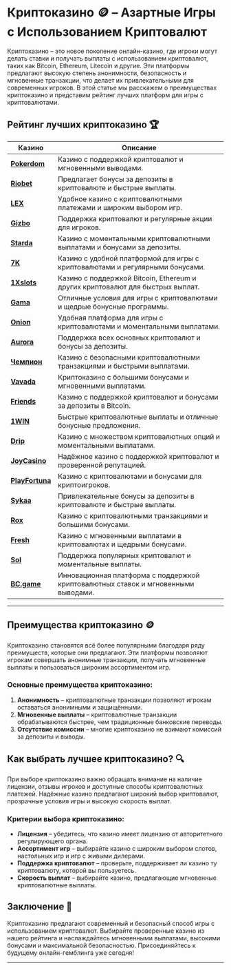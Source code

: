 # Криптоказино 🪙 – Азартные Игры с Использованием Криптовалют

Криптоказино – это новое поколение онлайн-казино, где игроки могут делать ставки и получать выплаты с использованием криптовалют, таких как Bitcoin, Ethereum, Litecoin и другие. Эти платформы предлагают высокую степень анонимности, безопасность и мгновенные транзакции, что делает их привлекательными для современных игроков. В этой статье мы расскажем о преимуществах криптоказино и представим рейтинг лучших платформ для игры с криптовалютами.

## Рейтинг лучших криптоказино 🏆

| Казино             | Описание                                                                                  |
|--------------------|-------------------------------------------------------------------------------------------|
| [**Pokerdom**](https://brandplay.link/4k77v2yx)      | Казино с поддержкой криптовалют и мгновенными выводами.                                  |
| [**Riobet**](https://brandplay.link/7xBLTPyj)        | Предлагает бонусы за депозиты в криптовалюте и быстрые выплаты.                          |
| [**LEX**](https://brandplay.link/zW4hdDFV)           | Удобное казино с криптовалютными платежами и широким выбором игр.                        |
| [**Gizbo**](https://brandplay.link/bprXw4YV)         | Поддержка криптовалют и регулярные акции для игроков.                                    |
| [**Starda**](https://brandplay.link/fB7xwRFL)        | Казино с моментальными криптовалютными выплатами и бонусами за депозиты.                 |
| [**7K**](https://brandplay.link/BvQyFShp)            | Казино с удобной платформой для игры с криптовалютами и регулярными бонусами.            |
| [**1Xslots**](https://brandplay.link/hSB1khtr)       | Казино с поддержкой Bitcoin, Ethereum и других криптовалют для быстрых выплат.           |
| [**Gama**](https://brandplay.link/j6NMKsDz)          | Отличные условия для игры с криптовалютами и щедрые бонусные программы.                  |
| [**Onion**](https://brandplay.link/zBGRVpQ9)         | Удобная платформа для игры с криптовалютами и моментальными выплатами.                   |
| [**Aurora**](https://10trafic-stat2.com/click/668546556bcc6313411604bd/6766/13032/subaccount)        | Поддержка всех основных криптовалют и бонусы за депозиты.                               |
| [**Чемпион**](https://temon-gter.cfd/go/lRq?p80412p304504pcc44t17455)       | Казино с безопасными криптовалютными транзакциями и быстрыми выплатами.                 |
| [**Vavada**](https://vavadapartner.pro/?promo=ea5c9275-6854-4505-94fc-95ab18221945-linkb2)        | Криптоказино с большими бонусами и мгновенными выплатами.                                |
| [**Friends**](https://gofriends.run/linkb2)       | Казино с поддержкой криптовалют и бонусами за депозиты в Bitcoin.                        |
| [**1WIN**](https://brandplay.link/smXVpBbG)          | Быстрые криптовалютные выплаты и отличные бонусные предложения.                         |
| [**Drip**](https://drp-ircp01.com/c07e6a3db)          | Казино с множеством криптовалютных опций и моментальными выплатами.                     |
| [**JoyCasino**](https://rpc30.call2me.pro/?/ru/registration?apkpop=0&partner=p24970p3291217pc98f)     | Надёжное казино с поддержкой криптовалют и проверенной репутацией.                      |
| [**PlayFortuna**](https://fortunapromo.net/alt/playfortuna/registration?0dc4a9362a71feb7e3f165fb8e766f70)   | Казино с криптовалютами и бонусами для криптоигроков.                                   |
| [**Sykaa**](https://s-two-way.com/?source=linkb2&pid=30697)         | Привлекательные бонусы за депозиты в криптовалюте и быстрые выплаты.                     |
| [**Rox**](https://rox-pvwfpjgcxe.com/cb1ee18a5)           | Казино с криптовалютными транзакциями и большими бонусами.                              |
| [**Fresh**](https://fresh-eumwkxwao.com/c3f7b485d)         | Казино с мгновенными выплатами в криптовалютах и щедрыми бонусами.                      |
| [**Sol**](https://sol-mmtdzfbaco.com/cb2415bca)           | Поддержка популярных криптовалют и моментальные выплаты.                                |
| [**BC.game**](https://partnerbcgame.com/dcc53d441)        | Инновационная платформа с поддержкой криптовалютных ставок и мгновенными выводами.       |

---

## Преимущества криптоказино 🪙

Криптоказино становятся всё более популярными благодаря ряду преимуществ, которые они предлагают. Эти платформы позволяют игрокам совершать анонимные транзакции, получать мгновенные выплаты и пользоваться широким ассортиментом игр.

### Основные преимущества криптоказино:

1. **Анонимность** – криптовалютные транзакции позволяют игрокам оставаться анонимными и защищёнными.
2. **Мгновенные выплаты** – криптовалютные транзакции обрабатываются быстрее, чем традиционные банковские переводы.
3. **Отсутствие комиссии** – многие криптоказино не взимают комиссий за депозиты и выводы.

## Как выбрать лучшее криптоказино? 🔍

При выборе криптоказино важно обращать внимание на наличие лицензии, отзывы игроков и доступные способы криптовалютных платежей. Надёжные казино предлагают широкий выбор криптовалют, прозрачные условия игры и высокую скорость выплат.

### Критерии выбора криптоказино:

- **Лицензия** – убедитесь, что казино имеет лицензию от авторитетного регулирующего органа.
- **Ассортимент игр** – выбирайте казино с широким выбором слотов, настольных игр и игр с живыми дилерами.
- **Поддержка криптовалют** – проверьте, поддерживает ли казино ту криптовалюту, которой вы пользуетесь.
- **Скорость выплат** – выбирайте казино, предлагающие мгновенные криптовалютные выплаты.

## Заключение 🎲

Криптоказино предлагают современный и безопасный способ игры с использованием криптовалют. Выбирайте проверенные казино из нашего рейтинга и наслаждайтесь мгновенными выплатами, высокими бонусами и максимальной безопасностью. Присоединяйтесь к будущему онлайн-гемблинга уже сегодня!

---

